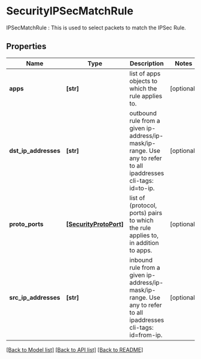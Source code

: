 # SecurityIPSecMatchRule

IPSecMatchRule : This is used to select packets to match the IPSec Rule.
## Properties
Name | Type | Description | Notes
------------ | ------------- | ------------- | -------------
**apps** | **[str]** | list of apps objects to which the rule applies to. | [optional] 
**dst_ip_addresses** | **[str]** | outbound rule from a given ip-address/ip-mask/ip-range. Use any to refer to all ipaddresses cli-tags: id&#x3D;to-ip. | [optional] 
**proto_ports** | [**[SecurityProtoPort]**](SecurityProtoPort.md) | list of (protocol, ports) pairs to which the rule applies to, in addition to apps. | [optional] 
**src_ip_addresses** | **[str]** | inbound rule from a given ip-address/ip-mask/ip-range. Use any to refer to all ipaddresses cli-tags: id&#x3D;from-ip. | [optional] 

[[Back to Model list]](../README.md#documentation-for-models) [[Back to API list]](../README.md#documentation-for-api-endpoints) [[Back to README]](../README.md)



